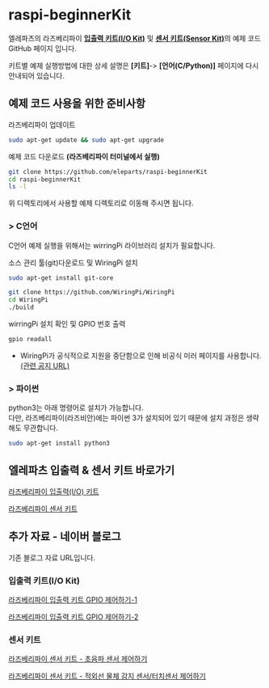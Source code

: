 # raspi-beginnerKit  

엘레파츠의 라즈베리파이 [**입출력 키트(I/O Kit)**](https://www.eleparts.co.kr/EPXDTWPM) 및 [**센서 키트(Sensor Kit)**](https://www.eleparts.co.kr/EPXDTWR8)의 예제 코드 GitHub 페이지 입니다.  

키트별 예제 실행방법에 대한 상세 설명은 **[키트]**-> **[언어(C/Python)]** 페이지에 다시 안내되어 있습니다.  

## 예제 코드 사용을 위한 준비사항  

라즈베리파이 업데이트  

```bash
sudo apt-get update && sudo apt-get upgrade  
```

예제 코드 다운로드 **(라즈베리파이 터미널에서 실행)**  

```bash
git clone https://github.com/eleparts/raspi-beginnerKit  
cd raspi-beginnerKit
ls -l
```

위 디렉토리에서 사용할 예제 디렉토리로 이동해 주시면 됩니다.  

### > C언어  

C언어 예제 실행을 위해서는 wirringPi 라이브러리 설치가 필요합니다.  

소스 관리 툴(git)다운로드 및 WiringPi 설치  

```bash
sudo apt-get install git-core  

git clone https://github.com/WiringPi/WiringPi  
cd WiringPi  
./build  
```

wirringPi 설치 확인 및 GPIO 번호 출력  

```bash
gpio readall  
```

- WiringPi가 공식적으로 지원을 중단함으로 인해 비공식 미러 페이지를 사용합니다.  [(관련 공지 URL)](http://wiringpi.com/wiringpi-deprecated/)  

### > 파이썬  

python3는 아래 명령어로 설치가 가능합니다.  
다만, 라즈베리파이(라즈비안)에는 파이썬 3가 설치되어 있기 때문에 설치 과정은 생략해도 무관합니다.  

```bash
sudo apt-get install python3  
```

## 엘레파츠 입출력 & 센서 키트 바로가기  

[라즈베리파이 입출력(I/O) 키트](https://www.eleparts.co.kr/EPXDTWPM)  

[라즈베리파이 센서 키트](https://www.eleparts.co.kr/EPXDTWR8)  

## 추가 자료 - 네이버 블로그  

기존 블로그 자료 URL입니다.  

### 입출력 키트(I/O Kit)  

[라즈베리파이 입출력 키트 GPIO 제어하기-1](https://blog.naver.com/elepartsblog/220284169123)  

[라즈베리파이 입출력 키트 GPIO 제어하기-2](https://blog.naver.com/elepartsblog/220285369508)  

### 센서 키트  

[라즈베리파이 센서 키트 - 초음파 센서 제어하기](https://blog.naver.com/elepartsblog/220288246775)  

[라즈베리파이 센서 키트 - 적외선 물체 감지 센서/터치센서 제어하기](https://blog.naver.com/elepartsblog/220294594150)  
